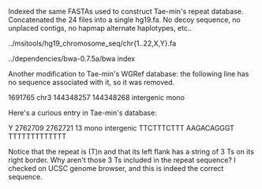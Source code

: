 Indexed the same FASTAs used to construct Tae-min's repeat database.
Concatenated the 24 files into a single hg19.fa.  No decoy sequence, no
unplaced contigs, no hapmap alternate haplotypes, etc..

../msitools/hg19_chromosome_seq/chr{1..22,X,Y}.fa

../dependencies/bwa-0.7.5a/bwa index

Another modification to Tae-min's WGRef database: the following line has
no sequence associated with it, so it was removed.

1691765 chr3 144348257 144348268 intergenic                mono

Here's a curious entry in Tae-min's database:

Y       2762709 2762721 13      mono    intergenic      TTCTTTCTTT      AAGACAGGGT      TTTTTTTTTTTTT

Notice that the repeat is (T)n and that its left flank has a string of 3 Ts
on its right border.  Why aren't those 3 Ts included in the repeat sequence?
I checked on UCSC genome browser, and this is indeed the correct sequence.
